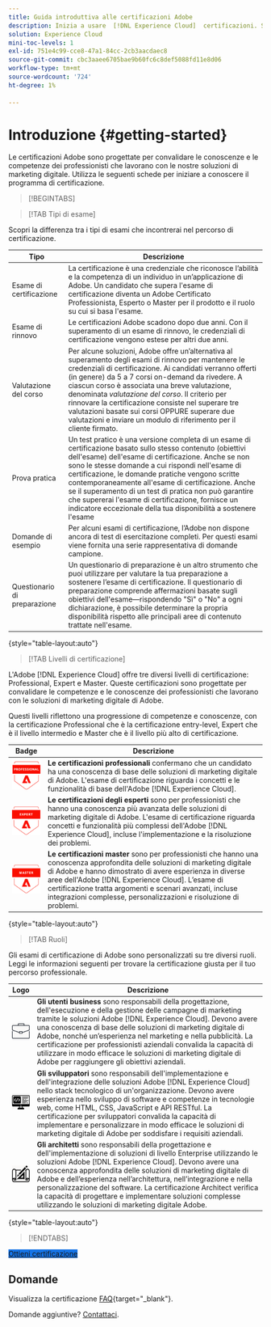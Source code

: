 ```yaml
---
title: Guida introduttiva alle certificazioni Adobe
description: Inizia a usare  [!DNL Experience Cloud]  certificazioni. Scopri il programma e questo sito web.
solution: Experience Cloud
mini-toc-levels: 1
exl-id: 751e4c99-cce8-47a1-84cc-2cb3aacdaec8
source-git-commit: cbc3aaee6705bae9b60fc6c8def5088fd11e8d06
workflow-type: tm+mt
source-wordcount: '724'
ht-degree: 1%

---
```


# Introduzione {#getting-started}

Le certificazioni Adobe sono progettate per convalidare le conoscenze e le competenze dei professionisti che lavorano con le nostre soluzioni di marketing digitale. Utilizza le seguenti schede per iniziare a conoscere il programma di certificazione.

>[!BEGINTABS]

>[!TAB Tipi di esame]

Scopri la differenza tra i tipi di esami che incontrerai nel percorso di certificazione.

| Tipo | Descrizione |
| ------- | ------- |
| Esame di certificazione | La certificazione è una credenziale che riconosce l’abilità e la competenza di un individuo in un’applicazione di Adobe. Un candidato che supera l&#39;esame di certificazione diventa un Adobe Certificato Professionista, Esperto o Master per il prodotto e il ruolo su cui si basa l&#39;esame. |
| Esame di rinnovo | Le certificazioni Adobe scadono dopo due anni. Con il superamento di un esame di rinnovo, le credenziali di certificazione vengono estese per altri due anni. |
| Valutazione del corso | Per alcune soluzioni, Adobe offre un’alternativa al superamento degli esami di rinnovo per mantenere le credenziali di certificazione. Ai candidati verranno offerti (in genere) da 5 a 7 corsi on-demand da rivedere. A ciascun corso è associata una breve valutazione, denominata _valutazione del corso_. Il criterio per rinnovare la certificazione consiste nel superare tre valutazioni basate sui corsi OPPURE superare due valutazioni e inviare un modulo di riferimento per il cliente firmato. |
| Prova pratica | Un test pratico è una versione completa di un esame di certificazione basato sullo stesso contenuto (obiettivi dell&#39;esame) dell&#39;esame di certificazione. Anche se non sono le stesse domande a cui rispondi nell&#39;esame di certificazione, le domande pratiche vengono scritte contemporaneamente all&#39;esame di certificazione. Anche se il superamento di un test di pratica non può garantire che supererai l&#39;esame di certificazione, fornisce un indicatore eccezionale della tua disponibilità a sostenere l&#39;esame |
| Domande di esempio | Per alcuni esami di certificazione, l’Adobe non dispone ancora di test di esercitazione completi. Per questi esami viene fornita una serie rappresentativa di domande campione. |
| Questionario di preparazione | Un questionario di preparazione è un altro strumento che puoi utilizzare per valutare la tua preparazione a sostenere l’esame di certificazione. Il questionario di preparazione comprende affermazioni basate sugli obiettivi dell&#39;esame—rispondendo &quot;Sì&quot; o &quot;No&quot; a ogni dichiarazione, è possibile determinare la propria disponibilità rispetto alle principali aree di contenuto trattate nell&#39;esame. |

{style="table-layout:auto"}

>[!TAB Livelli di certificazione]

L&#39;Adobe [!DNL Experience Cloud] offre tre diversi livelli di certificazione: Professional, Expert e Master. Queste certificazioni sono progettate per convalidare le competenze e le conoscenze dei professionisti che lavorano con le soluzioni di marketing digitale di Adobe.

Questi livelli riflettono una progressione di competenze e conoscenze, con la certificazione Professional che è la certificazione entry-level, Expert che è il livello intermedio e Master che è il livello più alto di certificazione.

| Badge | Descrizione |
| ------- | ------- |
| ![Distintivo professionale](/help/certifications/assets/professional-badge-Xsmall.png) | **Le certificazioni professionali** confermano che un candidato ha una conoscenza di base delle soluzioni di marketing digitale di Adobe. L&#39;esame di certificazione riguarda i concetti e le funzionalità di base dell&#39;Adobe [!DNL Experience Cloud]. |
| ![Badge esperto](/help/certifications/assets/expert-badge-Xsmall.png) | **Le certificazioni degli esperti** sono per professionisti che hanno una conoscenza più avanzata delle soluzioni di marketing digitale di Adobe. L&#39;esame di certificazione riguarda concetti e funzionalità più complessi dell&#39;Adobe [!DNL Experience Cloud], incluse l&#39;implementazione e la risoluzione dei problemi. |
| ![Badge principale](/help/certifications/assets/master-badge-Xsmall.png) | **Le certificazioni master** sono per professionisti che hanno una conoscenza approfondita delle soluzioni di marketing digitale di Adobe e hanno dimostrato di avere esperienza in diverse aree dell&#39;Adobe [!DNL Experience Cloud]. L’esame di certificazione tratta argomenti e scenari avanzati, incluse integrazioni complesse, personalizzazioni e risoluzione di problemi. |

{style="table-layout:auto"}

>[!TAB Ruoli]

Gli esami di certificazione di Adobe sono personalizzati su tre diversi ruoli. Leggi le informazioni seguenti per trovare la certificazione giusta per il tuo percorso professionale.

| Logo | Descrizione |
| ------- | ------- |
| ![Badge Professionista](/help/certifications/assets/business_practitioner_blk_small.png) | **Gli utenti business** sono responsabili della progettazione, dell&#39;esecuzione e della gestione delle campagne di marketing tramite le soluzioni Adobe [!DNL Experience Cloud]. Devono avere una conoscenza di base delle soluzioni di marketing digitale di Adobe, nonché un’esperienza nel marketing e nella pubblicità. La certificazione per professionisti aziendali convalida la capacità di utilizzare in modo efficace le soluzioni di marketing digitale di Adobe per raggiungere gli obiettivi aziendali. |
| ![Badge sviluppatore](/help/certifications/assets/developer_blk_small.png) | **Gli sviluppatori** sono responsabili dell&#39;implementazione e dell&#39;integrazione delle soluzioni Adobe [!DNL Experience Cloud] nello stack tecnologico di un&#39;organizzazione. Devono avere esperienza nello sviluppo di software e competenze in tecnologie web, come HTML, CSS, JavaScript e API RESTful. La certificazione per sviluppatori convalida la capacità di implementare e personalizzare in modo efficace le soluzioni di marketing digitale di Adobe per soddisfare i requisiti aziendali. |
| ![Badge architetto](/help/certifications/assets/architect_blk_small.png) | **Gli architetti** sono responsabili della progettazione e dell&#39;implementazione di soluzioni di livello Enterprise utilizzando le soluzioni Adobe [!DNL Experience Cloud]. Devono avere una conoscenza approfondita delle soluzioni di marketing digitale di Adobe e dell’esperienza nell’architettura, nell’integrazione e nella personalizzazione del software. La certificazione Architect verifica la capacità di progettare e implementare soluzioni complesse utilizzando le soluzioni di marketing digitale Adobe. |

{style="table-layout:auto"}

<!--

>[!TAB Certification journey]

The Certification Journey Guide is a comprehensive tool designed to provide you with all the information you need to prepare for a certification exam. The guide is divided into three main sections: Get Ready, Get Prepped, and Get Certified.

| Sections | Description |
| ------- | ------- |
|**Get Ready** | Intended to give an overview of the exam, including information about the intended audience, exam details, readiness self-assessment, exam objectives, and scope. This section helps you understand the exam and what you can expect when taking it. The readiness self-assessment is particularly helpful, as it allows you to determine your current level of knowledge and identify areas where you may need to focus your study efforts. |
| **Get Prepped** | Is where you can find training and resources to help you prepare for the exam. This section includes information about and links to study materials and training courses. |
| **Get Certified** | Offers valuable information on how to register for the certification exam, including details about the registration process and available payment methods. In addition, this section also provides a clear overview of the exam process. Look to this section for helpful resources, such as a link to the Adobe Certification Prep Portal for exams that offer practice tests, as well as links to register for certification exams. |

{style="table-layout:auto"}

-->

>[!ENDTABS]

<a href="https://experienceleague.adobe.com/docs/certification/certification/how-to-get-certified.html" target="_blank" class="spectrum-Button spectrum-Button--fill spectrum-Button--accent spectrum-Button--sizeM is-margin-bottom-big-big at-element-click-tracking" style="background-color:#1473E6">

<span class="spectrum-Button-label has-no-wrap">
   Ottieni certificazione
</span>
</a>

## Domande

Visualizza la certificazione [FAQ](https://experienceleague.adobe.com/docs/certification/certification/faq.html){target="_blank"}.

Domande aggiuntive? [Contattaci](mailto:certif@adobe.com).
